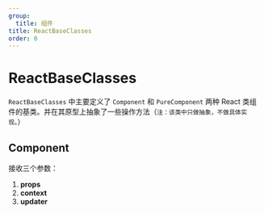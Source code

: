 ```yaml
---
group:
  title: 组件
title: ReactBaseClasses
order: 0
---
```


# ReactBaseClasses

`ReactBaseClasses` 中主要定义了 `Component` 和 `PureComponent` 两种 React 类组件的基类。并在其原型上抽象了一些操作方法（`注：该类中只做抽象，不做具体实现。`）

## Component

接收三个参数：

1.  **props**
2.  **context**
3.  **updater**

